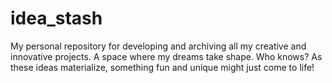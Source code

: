 # idea_stash
My personal repository for developing and archiving all my creative and innovative projects. A space where my dreams take shape. Who knows? As these ideas materialize, something fun and unique might just come to life!

